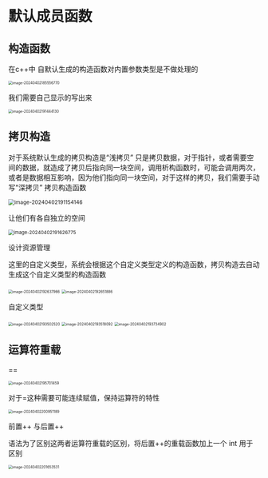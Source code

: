 # 默认成员函数

## 构造函数

在c++中 自默认生成的构造函数对内置参数类型是不做处理的

<img src="C:\Users\30780\AppData\Roaming\Typora\typora-user-images\image-20240402185556770.png" alt="image-20240402185556770" style="zoom:50%;" />

我们需要自己显示的写出来

<img src="C:\Users\30780\AppData\Roaming\Typora\typora-user-images\image-20240402191444130.png" alt="image-20240402191444130" style="zoom:50%;" />



## 拷贝构造

对于系统默认生成的拷贝构造是“浅拷贝” 只是拷贝数据，对于指针，或者需要空间的数据，就造成了拷贝后指向同一块空间，调用析构函数时，可能会调用两次，或者是数据相互影响，因为他们指向同一块空间，对于这样的拷贝，我们需要手动写“深拷贝” 拷贝构造函数

<img src="C:\Users\30780\AppData\Roaming\Typora\typora-user-images\image-20240402191154146.png" alt="image-20240402191154146" style="zoom:75%;" />

让他们有各自独立的空间

<img src="C:\Users\30780\AppData\Roaming\Typora\typora-user-images\image-20240402191626775.png" alt="image-20240402191626775" style="zoom:67%;" />

设计资源管理

这里的自定义类型，系统会根据这个自定义类型定义的构造函数，拷贝构造去自动生成这个自定义类型的构造函数

<img src="C:\Users\30780\AppData\Roaming\Typora\typora-user-images\image-20240402192637966.png" alt="image-20240402192637966" style="zoom:50%;" />

<img src="C:\Users\30780\AppData\Roaming\Typora\typora-user-images\image-20240402192651886.png" alt="image-20240402192651886" style="zoom:50%;" />

自定义类型

<img src="C:\Users\30780\AppData\Roaming\Typora\typora-user-images\image-20240402193502520.png" alt="image-20240402193502520" style="zoom:50%;" />

<img src="C:\Users\30780\AppData\Roaming\Typora\typora-user-images\image-20240402193518092.png" alt="image-20240402193518092" style="zoom:50%;" />

<img src="C:\Users\30780\AppData\Roaming\Typora\typora-user-images\image-20240402193734902.png" alt="image-20240402193734902" style="zoom:50%;" />

## 运算符重载

==

<img src="C:\Users\30780\AppData\Roaming\Typora\typora-user-images\image-20240402195701459.png" alt="image-20240402195701459" style="zoom: 50%;" />

对于=这种需要可能连续赋值，保持运算符的特性

<img src="C:\Users\30780\AppData\Roaming\Typora\typora-user-images\image-20240402200951189.png" alt="image-20240402200951189" style="zoom:50%;" />

前置++ 与后置++

语法为了区别这两者运算符重载的区别，将后置++的重载函数加上一个 int  用于区别



<img src="C:\Users\30780\AppData\Roaming\Typora\typora-user-images\image-20240402201653531.png" alt="image-20240402201653531" style="zoom:50%;" />